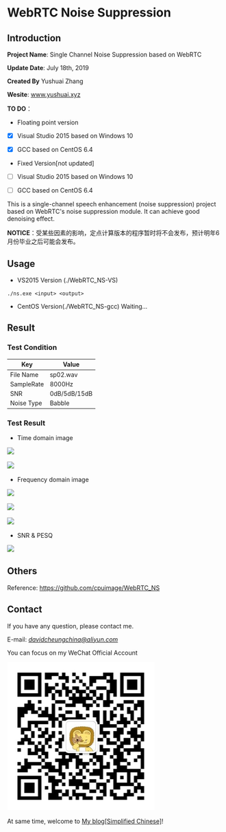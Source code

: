 

# WebRTC Noise Suppression

## Introduction

**Project Name**: Single Channel Noise Suppression based on WebRTC

**Update Date**: July 18th, 2019

**Created By** Yushuai Zhang

**Wesite**: www.yushuai.xyz

**TO DO**：

* Floating point version

 - [x] Visual Studio 2015 based on Windows 10
 
 - [x] GCC based on CentOS 6.4

* Fixed Version[not updated]

 - [ ] Visual Studio 2015 based on Windows 10
 - [ ] GCC based on CentOS 6.4



This is a single-channel speech enhancement (noise suppression) project based on WebRTC's noise suppression module. It can achieve good denoising effect.

**NOTICE**：受某些因素的影响，定点计算版本的程序暂时将不会发布，预计明年6月份毕业之后可能会发布。


## Usage

* VS2015 Version (./WebRTC_NS-VS)
```
./ns.exe <input> <output>
```

* CentOS Version(./WebRTC_NS-gcc)
Waiting...

## Result

### Test Condition

|Key| Value |
|-------|--|
|File Name|sp02.wav|
|SampleRate|8000Hz|
|SNR|0dB/5dB/15dB|
|Noise Type|Babble|

### Test Result

* Time domain image

![](https://github.com/dqhplhzz2008/WebRTC_Noise_Suppression/raw/master/img/timedomain1.jpg)

![](https://github.com/dqhplhzz2008/WebRTC_Noise_Suppression/raw/master/img/timedomain2.jpg)

* Frequency domain image

![](https://github.com/dqhplhzz2008/WebRTC_Noise_Suppression/raw/master/img/ypt1.jpg)

![](https://github.com/dqhplhzz2008/WebRTC_Noise_Suppression/raw/master/img/ypt2.jpg)

![](https://github.com/dqhplhzz2008/WebRTC_Noise_Suppression/raw/master/img/ypt3.jpg)

* SNR & PESQ

![](https://github.com/dqhplhzz2008/WebRTC_Noise_Suppression/raw/master/img/pesqsnr.jpg)

## Others

Reference: https://github.com/cpuimage/WebRTC_NS

## Contact

If you have any question, please contact me.

E-mail: *davidcheungchina@aliyun.com*

You can focus on my WeChat Official Account<br>

![](https://github.com/dqhplhzz2008/dqhplhzz2008.github.io/raw/master/weixingongzhonghao.jpg)  <br>

At same time, welcome to [My blog[Simplified Chinese]](http://www.yushuai.xyz)!





